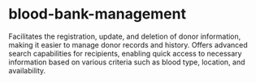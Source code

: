 # blood-bank-management
Facilitates the registration, update, and deletion of donor information, making it easier to manage donor records and history. Offers advanced search capabilities for recipients, enabling quick access to necessary information based on various criteria such as blood type, location, and availability.
